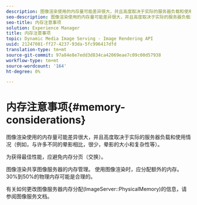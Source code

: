 ```yaml
---
description: 图像渲染使用的内存量可能差异很大，并且高度取决于实际的服务器负载和使用情况（例如，与许多不同的晕影相比，很少，晕影的大小和复杂性等）。
seo-description: 图像渲染使用的内存量可能差异很大，并且高度取决于实际的服务器负载和使用情况（例如，与许多不同的晕影相比，很少，晕影的大小和复杂性等）。
seo-title: 内存注意事项
solution: Experience Manager
title: 内存注意事项
topic: Dynamic Media Image Serving - Image Rendering API
uuid: 21247081-ff27-4237-93da-5fc996417dfd
translation-type: tm+mt
source-git-commit: 97a84e8e7edd3d834ca42069eae7c09c00d57938
workflow-type: tm+mt
source-wordcount: '164'
ht-degree: 0%

---
```



# 内存注意事项{#memory-considerations}

图像渲染使用的内存量可能差异很大，并且高度取决于实际的服务器负载和使用情况（例如，与许多不同的晕影相比，很少，晕影的大小和复杂性等）。

为获得最佳性能，应避免内存分页（交换）。

图像渲染共享图像服务器的内存管理。 使用图像渲染时，应分配额外的内存。 30%到50%的物理内存可能是合理的。

有关如何更改图像服务器内存分配(ImageServer::PhysicalMemory)的信息，请参阅图像服务文档。
